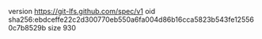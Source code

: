version https://git-lfs.github.com/spec/v1
oid sha256:ebdceffe22c2d300770eb550a6fa004d86b16cca5823b543fe125560c7b8529b
size 930
